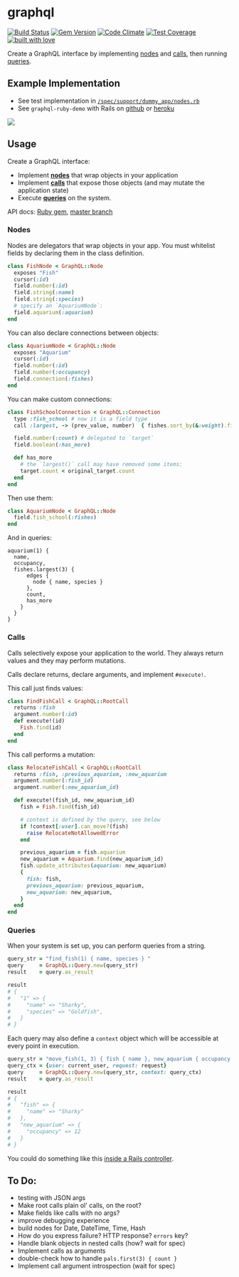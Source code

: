 # graphql

[![Build Status](https://travis-ci.org/rmosolgo/graphql-ruby.svg?branch=master)](https://travis-ci.org/rmosolgo/graphql-ruby)
[![Gem Version](https://badge.fury.io/rb/graphql.svg)](https://rubygems.org/gems/graphql)
[![Code Climate](https://codeclimate.com/github/rmosolgo/graphql-ruby/badges/gpa.svg)](https://codeclimate.com/github/rmosolgo/graphql-ruby)
[![Test Coverage](https://codeclimate.com/github/rmosolgo/graphql-ruby/badges/coverage.svg)](https://codeclimate.com/github/rmosolgo/graphql-ruby)
[![built with love](https://cloud.githubusercontent.com/assets/2231765/6766607/d07992c6-cfc9-11e4-813f-d9240714dd50.png)](http://rmosolgo.github.io/react-badges/)

Create a GraphQL interface by implementing [nodes](#nodes) and [calls](#calls), then running [queries](#queries).

## Example Implementation

- See test implementation in [`/spec/support/dummy_app/nodes.rb`](https://github.com/rmosolgo/graphql/blob/master/spec/support/nodes.rb)
- See `graphql-ruby-demo` with Rails on [github](https://github.com/rmosolgo/graphql-ruby-demo) or [heroku](http://graphql-ruby-demo.herokuapp.com/)

<a href="http://graphql-ruby-demo.herokuapp.com/" target="_blank"><img src="https://cloud.githubusercontent.com/assets/2231765/6839956/c62c1fca-d32d-11e4-9e54-ec6743d3e4b5.png" style="max-height: 300px; max-width: 100%; display: block; margin: auto;"/></a>

## Usage

Create a GraphQL interface:

- Implement [__nodes__](#nodes) that wrap objects in your application
- Implement [__calls__](#calls) that expose those objects (and may mutate the application state)
- Execute [__queries__](#queries) on the system.

API docs: [Ruby gem](http://rubydoc.info/gems/graphql), [master branch](http://www.rubydoc.info/github/rmosolgo/graphql-ruby/master)

### Nodes

Nodes are delegators that wrap objects in your app. You must whitelist fields by declaring them in the class definition.


```ruby
class FishNode < GraphQL::Node
  exposes "Fish"
  cursor(:id)
  field.number(:id)
  field.string(:name)
  field.string(:species)
  # specify an `AquariumNode`:
  field.aquarium(:aquarium)
end
```

You can also declare connections between objects:

```ruby
class AquariumNode < GraphQL::Node
  exposes "Aquarium"
  cursor(:id)
  field.number(:id)
  field.number(:occupancy)
  field.connection(:fishes)
end
```

You can make custom connections:

```ruby
class FishSchoolConnection < GraphQL::Connection
  type :fish_school # now it is a field type
  call :largest, -> (prev_value, number)  { fishes.sort_by(&:weight).first(number.to_i) }

  field.number(:count) # delegated to `target`
  field.boolean(:has_more)

  def has_more
    # the `largest()` call may have removed some items:
    target.count < original_target.count
  end
end
```

Then use them:

```ruby
class AquariumNode < GraphQL::Node
  field.fish_school(:fishes)
end
```

And in queries:

```
aquarium(1) {
  name,
  occupancy,
  fishes.largest(3) {
      edges {
        node { name, species }
      },
      count,
      has_more
    }
  }
}
```

### Calls

Calls selectively expose your application to the world. They always return values and they may perform mutations.

Calls declare returns, declare arguments, and implement `#execute!`.

This call just finds values:

```ruby
class FindFishCall < GraphQL::RootCall
  returns :fish
  argument.number(:id)
  def execute!(id)
    Fish.find(id)
  end
end
```

This call performs a mutation:

```ruby
class RelocateFishCall < GraphQL::RootCall
  returns :fish, :previous_aquarium, :new_aquarium
  argument.number(:fish_id)
  argument.number(:new_aquarium_id)

  def execute!(fish_id, new_aquarium_id)
    fish = Fish.find(fish_id)

    # context is defined by the query, see below
    if !context[:user].can_move?(fish)
      raise RelocateNotAllowedError
    end

    previous_aquarium = fish.aquarium
    new_aquarium = Aquarium.find(new_aquarium_id)
    fish.update_attributes(aquarium: new_aquarium)
    {
      fish: fish,
      previous_aquarium: previous_aquarium,
      new_aquarium: new_aquarium,
    }
  end
end
```

### Queries

When your system is set up, you can perform queries from a string.

```ruby
query_str = "find_fish(1) { name, species } "
query     = GraphQL::Query.new(query_str)
result    = query.as_result

result
# {
#   "1" => {
#     "name" => "Sharky",
#     "species" => "Goldfish",
#   }
# }
```

Each query may also define a `context` object which will be accessible at every point in execution.

```ruby
query_str = "move_fish(1, 3) { fish { name }, new_aquarium { occupancy } }"
query_ctx = {user: current_user, request: request}
query     = GraphQL::Query.new(query_str, context: query_ctx)
result    = query.as_result

result
# {
#   "fish" => {
#     "name" => "Sharky"
#   },
#   "new_aquarium" => {
#     "occupancy" => 12
#   }
# }
```

You could do something like this [inside a Rails controller](https://github.com/rmosolgo/graphql-ruby-demo/blob/master/app/controllers/queries_controller.rb#L21).

## To Do:

- testing with JSON args
- Make root calls plain ol' calls, on the root?
- Make fields like calls with no args?
- improve debugging experience
- build nodes for Date, DateTime, Time, Hash
- How do you express failure? HTTP response? `errors` key?
- Handle blank objects in nested calls (how? wait for spec)
- Implement calls as arguments
- double-check how to handle `pals.first(3) { count }`
- Implement call argument introspection (wait for spec)
